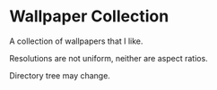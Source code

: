 Wallpaper Collection
======

A collection of wallpapers that I like.

Resolutions are not uniform, neither are aspect ratios.

Directory tree may change.
